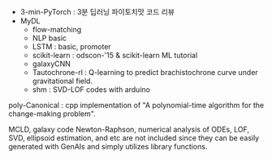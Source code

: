 - 3-min-PyTorch : 3분 딥러닝 파이토치맛 코드 리뷰
- MyDL
  - flow-matching
  - NLP basic
  - LSTM : basic, promoter
  - scikit-learn : odscon-'15 & scikit-learn ML tutorial
  - galaxyCNN
  - Tautochrone-rl : Q-learning to predict brachistochrone curve under gravitational field.
  - shm : SVD-LOF codes with arduino

poly-Canonical : cpp implementation of "A polynomial-time algorithm for the change-making problem".

MCLD, galaxy code
Newton-Raphson, numerical analysis of ODEs, LOF, SVD, ellipsoid estimation, and etc are not included since they can be easily generated with GenAIs and simply utilizes library functions.
